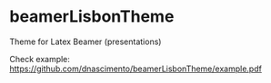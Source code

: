 beamerLisbonTheme
=================

Theme for Latex Beamer (presentations) 

Check example:
https://github.com/dnascimento/beamerLisbonTheme/example.pdf